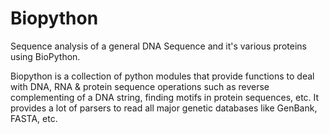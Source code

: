 # Biopython
Sequence analysis of a general DNA Sequence and it's various proteins using BioPython.

Biopython is a collection of python modules that provide functions to deal with DNA, RNA & protein sequence operations such as reverse complementing of a DNA string, finding motifs in protein sequences, etc. It provides a lot of parsers to read all major genetic databases like GenBank, FASTA, etc.

